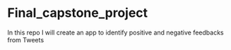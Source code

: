 # Final_capstone_project
In this repo I will create an app to identify positive and negative feedbacks from Tweets
